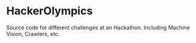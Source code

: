 # HackerOlympics

Source code for different challenges at an Hackathon. Including Machine Vision, Crawlers, etc.
